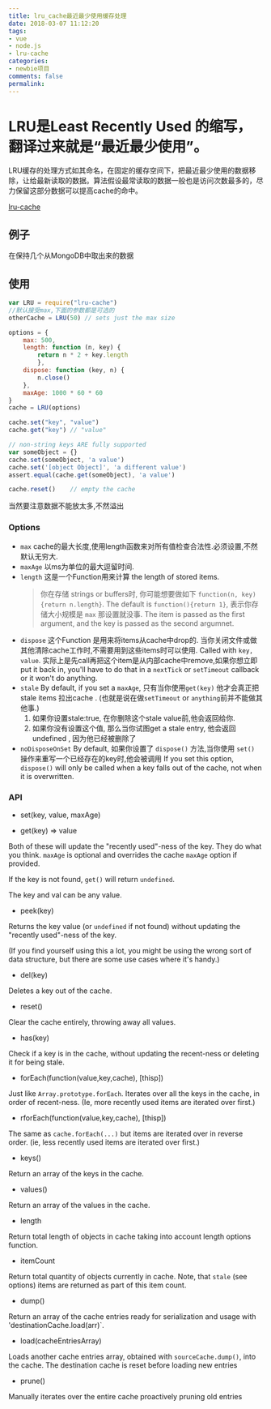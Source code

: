 ```yaml
---
title: lru_cache最近最少使用缓存处理
date: 2018-03-07 11:12:20
tags:
- vue
- node.js
- lru-cache
categories:
- newbie项目
comments: false
permalink:
---
```

# LRU是Least Recently Used 的缩写，翻译过来就是“最近最少使用”。

LRU缓存的处理方式如其命名，在固定的缓存空间下，把最近最少使用的数据移除，让给最新读取的数据。算法假设最常读取的数据一般也是访问次数最多的，尽力保留这部分数据可以提高cache的命中。

[lru-cache](https://npm.taobao.org/package/lru-cache)

## 例子

在保持几个从MongoDB中取出来的数据

## 使用

```javascript
var LRU = require("lru-cache")
//默认接受max,下面的参数都是可选的
otherCache = LRU(50) // sets just the max size

options = {
    max: 500,
    length: function (n, key) {
        return n * 2 + key.length
        },
    dispose: function (key, n) { 
        n.close() 
    },
    maxAge: 1000 * 60 * 60
}
cache = LRU(options)

cache.set("key", "value")
cache.get("key") // "value"

// non-string keys ARE fully supported
var someObject = {}
cache.set(someObject, 'a value')
cache.set('[object Object]', 'a different value')
assert.equal(cache.get(someObject), 'a value')

cache.reset()    // empty the cache
```

当然要注意数据不能放太多,不然溢出

### Options

* `max` cache的最大长度,使用length函数来对所有值检查合法性.必须设置,不然默认无穷大.
* `maxAge` 以ms为单位的最大逗留时间.
* `length` 这是一个Function用来计算 the length of stored items.
    > 你在存储 strings or buffers时, 你可能想要做如下 `function(n, key){return n.length}`. The default is `function(){return 1}`, 表示你存储大小规模是 `max` 那设置就没事. The item is passed as the first argument, and the key is passed as the second argumnet.
* `dispose` 这个Function 是用来将items从cache中drop的. 当你关闭文件或做其他清除cache工作时,不需要用到这些items时可以使用. Called with `key, value`. 实际上是先call再把这个item是从内部cache中remove,如果你想立即put it back in, you'll have to do that in a `nextTick` or `setTimeout` callback or it won't do anything.
* `stale` By default, if you set a `maxAge`, 只有当你使用`get(key)` 他才会真正把 stale items 拉出cache . (也就是说在做`setTimeout` or `anything`前并不能做其他事.)
    1. 如果你设置stale:true, 在你删除这个stale value前,他会返回给你.
    2. 如果你没有设置这个值, 那么当你试图get a stale entry,  他会返回undefined , 因为他已经被删除了
* `noDisposeOnSet` By default, 如果你设置了 `dispose()` 方法,当你使用 `set()` 操作来重写一个已经存在的key时,他会被调用 If you set this option, `dispose()` will only be called when a key falls out of the cache, not when it is overwritten.

### API

* set(key, value, maxAge)

* get(key) => value

Both of these will update the "recently used"-ness of the key. They do what you think. `maxAge` is optional and overrides the cache `maxAge` option if provided.

If the key is not found, `get()` will return `undefined`.

The key and val can be any value.

* peek(key)

Returns the key value (or `undefined` if not found) without updating the "recently used"-ness of the key.

(If you find yourself using this a lot, you might be using the wrong sort of data structure, but there are some use cases where it's handy.)

* del(key)

Deletes a key out of the cache.

* reset()

Clear the cache entirely, throwing away all values.

* has(key)

Check if a key is in the cache, without updating the recent-ness or deleting it for being stale.

* forEach(function(value,key,cache), [thisp])

Just like `Array.prototype.forEach`. Iterates over all the keys in the cache, in order of recent-ness. (Ie, more recently used items are iterated over first.)

* rforEach(function(value,key,cache), [thisp])

The same as `cache.forEach(...)` but items are iterated over in reverse order. (ie, less recently used items are iterated over first.)

* keys()

Return an array of the keys in the cache.

* values()

Return an array of the values in the cache.

* length

Return total length of objects in cache taking into account length options function.

* itemCount

Return total quantity of objects currently in cache. Note, that `stale` (see options) items are returned as part of this item count.

* dump()

Return an array of the cache entries ready for serialization and usage with 'destinationCache.load(arr)`.

* load(cacheEntriesArray)

Loads another cache entries array, obtained with `sourceCache.dump()`, into the cache. The destination cache is reset before loading new entries

* prune()

Manually iterates over the entire cache proactively pruning old entries
